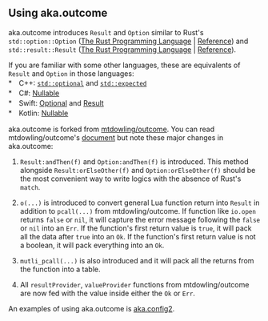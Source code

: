 ## Using aka.outcome

aka.outcome introduces `Result` and `Option` similar to Rust's `std::option::Option` ([The Rust Programming Language](https://doc.rust-lang.org/book/ch06-01-defining-an-enum.html#the-option-enum-and-its-advantages-over-null-values) | [Reference](https://doc.rust-lang.org/stable/std/option/)) and `std::result::Result` ([The Rust Programming Language](https://doc.rust-lang.org/book/ch09-02-recoverable-errors-with-result.html) | [Reference](https://doc.rust-lang.org/std/result/)).  

If you are familiar with some other languages, these are equivalents of `Result` and `Option` in those languages:  
*　C++: [`std::optional`](https://en.cppreference.com/w/cpp/utility/optional) and [`std::expected`](https://en.cppreference.com/w/cpp/utility/expected)  
*　C#: [Nullable](https://learn.microsoft.com/en-us/dotnet/csharp/language-reference/builtin-types/nullable-value-types)  
*　Swift: [Optional](https://developer.apple.com/documentation/swift/result) and [Result](https://developer.apple.com/documentation/swift/result)  
*　Kotlin: [Nullable](https://kotlinlang.org/docs/null-safety.html)  

aka.outcome is forked from [mtdowling/outcome](https://github.com/mtdowling/outcome). You can read mtdowling/outcome's [document](https://mtdowling.com/outcome/) but note these major changes in aka.outcome:  

1. `Result:andThen(f)` and `Option:andThen(f)` is introduced. This method alongside `Result:orElseOther(f)` and `Option:orElseOther(f)` should be the most convenient way to write logics with the absence of Rust's `match`.  

2. `o(...)` is introduced to convert general Lua function return into `Result` in addition to `pcall(...)` from mtdowling/outcome. If function like `io.open` returns `false` or `nil`, it will capture the error message following the `false` or `nil` into an `Err`. If the function's first return value is `true`, it will pack all the data after `true` into an `Ok`. If the function's first return value is not a boolean, it will pack everything into an `Ok`.  

3. `mutli_pcall(...)` is also introduced and it will pack all the returns from the function into a table.  

4. All `resultProvider`, `valueProvider` functions from mtdowling/outcome are now fed with the value inside either the `Ok` or `Err`.  

An examples of using aka.outcome is [aka.config2](../modules/aka/config2/config2.lua).  
